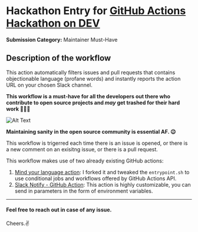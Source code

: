 # Hackathon Entry for [GitHub Actions Hackathon on DEV](https://dev.to/devteam/announcing-the-github-actions-hackathon-on-dev-3ljn)
**Submission Category:** 
Maintainer Must-Have

## Description of the workflow
This action automatically filters issues and pull requests that contains objectionable language (profane words) and instantly reports the action URL on your chosen Slack channel. 

**This workflow is a must-have for all the developers out there who contribute to open source projects and *may* get trashed for their hard work 
🤦🏻‍♀️**

![Alt Text](https://tenor.com/view/paul-rudd-sigh-gif-5394064.gif)

**Maintaining sanity in the open source community is essential AF. 😉**

This workflow is trigerred each time there is an issue is opened, or there is a new comment on an exisitng issue, or there is a pull request.

This workflow makes use of two already existing GitHub actions:
1. [Mind your language action](https://github.com/tailaiw/mind-your-language-action): I forked it and tweaked the `entrypoint.sh` to use conditional jobs and workflows offered by GitHub Actions API. 
2. [Slack Notify - GitHub Action](https://github.com/marketplace/actions/slack-notify): This action is highly customizable, you can send in parameters in the form of environment variables.

---

#### Feel free to reach out in case of any issue.

Cheers.✌️
